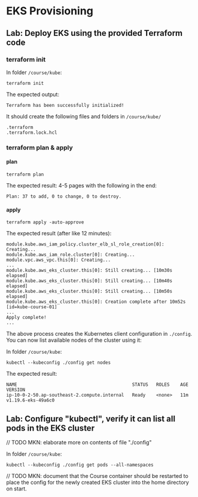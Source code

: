# EKS Provisioning

## Lab: Deploy EKS using the provided Terraform code

### terraform init

In folder `/course/kube`:
```shell
terraform init
```

The expected output:
```
Terraform has been successfully initialized!
```

It should create the following files and folders in `/course/kube/`
```
.terraform
.terraform.lock.hcl
```

### terraform plan & apply

#### plan

```shell
terraform plan
```

The expected result: 4-5 pages with the following in the end:
```
Plan: 37 to add, 0 to change, 0 to destroy.
```

#### apply

```shell
terraform apply -auto-approve
```

The expected result (after like 12 minutes):
```
module.kube.aws_iam_policy.cluster_elb_sl_role_creation[0]: Creating...
module.kube.aws_iam_role.cluster[0]: Creating...
module.vpc.aws_vpc.this[0]: Creating...
...
module.kube.aws_eks_cluster.this[0]: Still creating... [10m30s elapsed]
module.kube.aws_eks_cluster.this[0]: Still creating... [10m40s elapsed]
module.kube.aws_eks_cluster.this[0]: Still creating... [10m50s elapsed]
module.kube.aws_eks_cluster.this[0]: Creation complete after 10m52s [id=kube-course-01]
...
Apply complete!
...
```

The above process creates the Kubernetes client configuration in `./config`.
You can now list available nodes of the cluster using it:

In folder `/course/kube`:
```shell
kubectl --kubeconfig ./config get nodes
```

The expected result:
```
NAME                                           STATUS   ROLES    AGE   VERSION
ip-10-0-2-50.ap-southeast-2.compute.internal   Ready    <none>   11m   v1.19.6-eks-49a6c0
```

## Lab: Configure "kubectl", verify it can list all pods in the EKS cluster

// TODO MKN: elaborate more on contents of file "./config"

In folder `/course/kube`:
```shell
kubectl --kubeconfig ./config get pods --all-namespaces
```

// TODO MKN: document that the Course container should be restarted to place the config for 
   the newly created EKS cluster into the home directory on start. 
